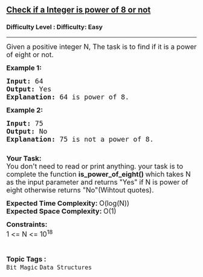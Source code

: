 <h2><a href="https://www.geeksforgeeks.org/problems/check-if-a-integer-is-power-of-8-or-not2537/1">Check if a Integer is power of 8 or not</a></h2><h3>Difficulty Level : Difficulty: Easy</h3><hr><div class="problems_problem_content__Xm_eO"><p><span style="font-size:18px">Given a positive integer N, The task is to find if it is a power of eight or not.</span></p>

<p><span style="font-size:18px"><strong>Example 1:</strong>&nbsp;</span></p>

<pre><span style="font-size:18px"><strong>Input: </strong>64
<strong>Output: </strong>Yes
<strong>Explanation: </strong>64 is power of 8.</span>
</pre>

<p><span style="font-size:18px"><strong>Example 2:</strong></span></p>

<pre><span style="font-size:18px"><strong>Input: </strong>75
<strong>Output: </strong>No
<strong>Explanation: </strong>75 is not a power of 8.</span>

</pre>

<p><span style="font-size:18px"><strong>Your Task:</strong></span><br>
<span style="font-size:18px">You don't need to read or print anything. your task is to complete the function&nbsp;<strong>is_power_of_eight()&nbsp;</strong>which takes N as the input parameter and returns "Yes" if N is power of eight otherwise returns "No"(Wihtout quotes).</span></p>

<p><span style="font-size:18px"><strong>Expected Time Complexity:&nbsp;</strong>O(log(N))<br>
<strong>Expected Space Complexity:&nbsp;</strong>O(1)</span></p>

<p><span style="font-size:18px"><strong>Constraints:</strong><br>
1 &lt;= N &lt;= 10<sup>18</sup></span></p>
</div><br><p><span style=font-size:18px><strong>Topic Tags : </strong><br><code>Bit Magic</code>&nbsp;<code>Data Structures</code>&nbsp;